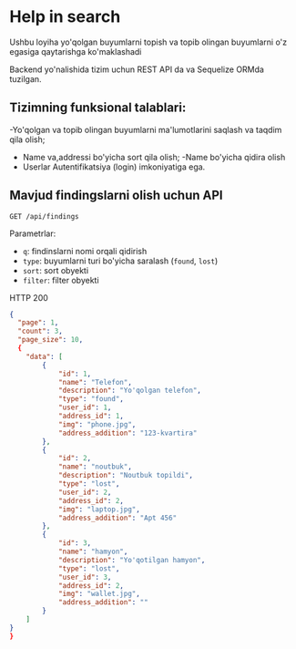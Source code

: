 # Help in search

Ushbu loyiha yo'qolgan buyumlarni topish va topib olingan buyumlarni o'z egasiga qaytarishga ko'maklashadi

Backend yo'nalishida tizim uchun REST API da va Sequelize ORMda tuzilgan.

## Tizimning funksional talablari:

-Yo'qolgan va topib olingan buyumlarni ma'lumotlarini saqlash va taqdim qila olish;
- Name va,addressi bo'yicha sort qila olish;
-Name bo'yicha qidira olish
- Userlar Autentifikatsiya (login) imkoniyatiga ega.



## Mavjud findingslarni olish uchun API

```
GET /api/findings
```

Parametrlar:

- `q`: findinslarni  nomi orqali qidirish
- `type`: buyumlarni turi bo'yicha saralash (`found`, `lost`)
- `sort`: sort obyekti
- `filter`: filter obyekti

HTTP 200

```json
{
  "page": 1,
  "count": 3,
  "page_size": 10,
  {
    "data": [
        {
            "id": 1,
            "name": "Telefon",
            "description": "Yo'qolgan telefon",
            "type": "found",
            "user_id": 1,
            "address_id": 1,
            "img": "phone.jpg",
            "address_addition": "123-kvartira"
        },
        {
            "id": 2,
            "name": "noutbuk",
            "description": "Noutbuk topildi",
            "type": "lost",
            "user_id": 2,
            "address_id": 2,
            "img": "laptop.jpg",
            "address_addition": "Apt 456"
        },
        {
            "id": 3,
            "name": "hamyon",
            "description": "Yo'qotilgan hamyon",
            "type": "lost",
            "user_id": 3,
            "address_id": 2,
            "img": "wallet.jpg",
            "address_addition": ""
        }
    ]
}
}

